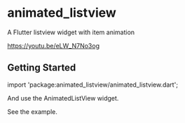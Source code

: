 # animated_listview

A Flutter listview widget with item animation

https://youtu.be/eLW_N7No3og

## Getting Started

import 'package:animated_listview/animated_listview.dart';

And use the AnimatedListView widget.

See the example.
